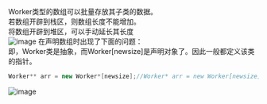 Worker类型的数组可以批量存放其子类的数据。  
若数组开辟到栈区，则数组长度不能增加。  
将数组开辟到堆区，可以手动延长其长度  
![image](https://user-images.githubusercontent.com/83968454/204917087-aff7e49d-c334-432c-8998-f15f9d39d485.png)
在声明数组时出现了下面的问题：  
即，Worker类是抽象，而Worker[newsize]是声明对象了。因此一般都定义该类的指针。
```c++
Worker** arr = new Worker*[newsize];//Worker* arr = new Worker[newsize];
```
![image](https://user-images.githubusercontent.com/83968454/204919491-5ec50151-089b-46a0-b8ca-5cbee9b808be.png)  

